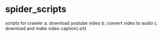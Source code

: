 # spider_scripts
scripts for crawler
  a. download youtube video
  b. convert video to audio
  c. download and make video caption(.srt)
